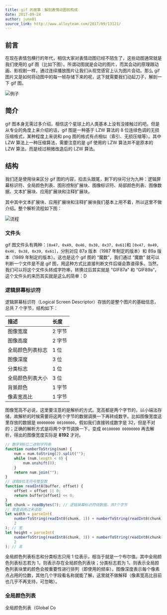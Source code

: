 ```yaml
---
title: gif 的故事：解剖表情动图的构成
date: 2017-09-24
author: june01
source_link: http://www.alloyteam.com/2017/09/13121/
---
```


<!-- {% raw %} - for jekyll -->

## 前言

在现在表情包横行的年代，相信大家对表情动图已经不陌生了，这些动图通常就是我们使用的 gif 图（比如下图）。所谓动图就是会动的图片，而其会动的原理跟动画、影视剧一样，通过连续播放图片让我们从视觉感官上认为图片会动。那么 gif 图片又是如何将动图中的每一帧存储下来的呢，这下就需要我们动起刀子，解剖一下 gif 图。

![例子](http://www.alloyteam.com/wp-content/uploads/2017/09/gif_demo.gif)

## 简介

gif 图本身无需过多介绍，相信这个星球上的人类基本上没有没接触过的吧。但是从专业的角度上来介绍的话，gif 图是一种基于 LZW 算法的 8 位连续色调的无损压缩格式，某种程度上来说和 png 图的格式有点相似（索引、无损压缩等）。其中 LZW 算法上一种压缩算法，需要注意的是 gif 使用的 LZW 算法并不是原本的 LZW 算法，而是经过稍微改造后的 LZW 算法。

## 结构

我们还是使用块来区分 gif 图的内容，掐去头跟尾，剩下的块可分为九种：逻辑屏幕标识符、全局颜色列表、图形控制扩展块、图像标识符、局部颜色列表、图像数据、文本扩展块、应用扩展块和注释扩展块。

其中其中文本扩展块、应用扩展块和注释扩展块我们基本上用不着，所以这里不做介绍。整个解析流程如下图：

![流程](http://www.alloyteam.com/wp-content/uploads/2017/09/gif_process.png)

### 文件头

gif 图文件头有两种：`[0x47, 0x49, 0x46, 0x38, 0x37, 0x61]`和 `[0x47, 0x49, 0x46, 0x38, 0x39, 0x61]`，分别对应 87a 版本（1987 年制定的版本）和 89a 版本（1989 年制定的版本）。这也是这个 gif 图的 “魔数”，我们通过 “魔数” 就可以判断一个文件是不是 gif 图，用这种方式比直接判断文件后缀会靠谱得多。当然，我们可以将这个文件头转成字符串，转换过后其实就是 "GIF87a" 和 “GIF89a”，这个文件头的来历其实就是这么的简单：D

### 逻辑屏幕标识符

逻辑屏幕标识符（Logical Screen Descriptor）存放的是整个图片的基础信息，总共 7 个字节，结构如下：

| 描述       | 长度   |
| :------- | :--- |
| 图像宽度     | 2 字节 |
| 图像高度     | 2 字节 |
| 全局颜色列表标志 | 1 位  |
| 图像深度     | 3 位  |
| 分类标志     | 1 位  |
| 全局颜色列表大小 | 3 位  |
| 背景颜色     | 1 字节 |
| 像素宽高比    | 1 字节 |

图像宽高不必说，这里要注意的是解析的方式。宽高都是两个字节的，以小端法存储，故解析的时候需要将这两个字节的数据调换一下再转成数字。比如图像宽度这里存放的数据是 `00000000 00100000`，假如我们直接转成数字是 32，但是不对的；正确的解析方式是将两个字节调换一下，变成 `00100000 00000000` 再去解析，得出的图像宽度实际是 **8192** 才对。

```javascript
// 数字转8位二进制字符串
function numberToString(num) {
    num = num.toString(2).split("");
    while (num.length < 8) {
        num.unshift(0);
    }
    return num.join("");
}
// 读取8位无符号整型数
function readInt8(buffer, offset) {
    offset = offset || 0;
    return buffer[offset] << 0;
}
let chunk = readBytes(7); // 逻辑屏幕标识符块数据，共7个字节
// 需要调换过来读取
let width = parseInt(
    numberToString(readInt8(chunk, 1)) + numberToString(readInt8(chunk)),
    2
); // 宽
let height = parseInt(
    numberToString(readInt8(chunk, 3)) + numberToString(readInt8(chunk, 2)),
    2
); // 高
```

全局颜色列表标志和分类标志只用 1 位表示，相当于就是一个布尔值。其中全局颜色列表标志若为 1，则表示存在全局颜色列表块；分类标志若为 1，则表示全局颜色列表块里的颜色会按重要性进行排列（即使用的频率）。图像深度表示每个像素点占用的位数，其他几个字段看名称就能了解，这里就不做解释（像素宽高比目前也几乎不再支持，可忽略）。

### 全局颜色列表

全局颜色列表（Global Co


<!-- {% endraw %} - for jekyll -->